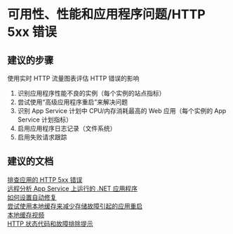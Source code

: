 <properties
    pageTitle="availability, performance, and application issues/http 5xx errors"
    description="可用性、性能和应用程序问题/HTTP 5xx 错误"
    service="microsoft.web"
    resource="sites"
    authors="aashu"
    displayOrder=""
    selfHelpType="generic"
    supportTopicIds="32542218"
    resourceTags=""
    productPesIds="14748, 16170"
    cloudEnvironments="public"
/>


# 可用性、性能和应用程序问题/HTTP 5xx 错误

## **建议的步骤**
使用实时 HTTP 流量图表评估 HTTP 错误的影响

1. 识别应用程序性能不良的实例（每个实例的站点指标）
2. 尝试使用“高级应用程序重启”来解决问题
3. 识别 App Service 计划中 CPU/内存消耗最高的 Web 应用（每个实例的 App Service 计划指标）
4. 启用应用程序日志记录（文件系统）
5. 启用失败请求跟踪

## **建议的文档**
[排查应用的 HTTP 5xx 错误](https://azure.microsoft.com/documentation/articles/app-service-web-troubleshoot-http-502-http-503/)<br>
[远程分析 App Service 上运行的 .NET 应用程序](https://azure.microsoft.com/blog/remote-profiling-support-in-azure-app-service/)<br>
[如何设置自动修复](http://azure.microsoft.com/blog/2014/02/06/auto-healing-windows-azure-web-sites/)<br>
[尝试使用本地缓存来减少存储故障引起的应用重启](https://azure.microsoft.com/documentation/articles/app-service-local-cache/)<br>
[本地缓存视频](https://channel9.msdn.com/Shows/Cloud+Cover/Episode-201-Azure-Web-App-Local-Cache-with-Cory-Fowler)<br>
[HTTP 状态代码和故障排除提示](https://blogs.msdn.microsoft.com/waws/2016/06/22/troubleshooting-azure-app-service-apps-using-web-server-logs/)



<!--HONumber=Oct16_HO3-->



